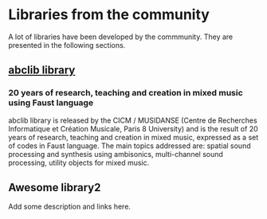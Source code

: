 # Libraries from the community

A lot of libraries have been developed by the commmunity. They are presented in the following sections. 

## [abclib library](https://github.com/alainbonardi/abclib/)
### 20 years of research, teaching and creation in mixed music using Faust language
abclib library is released by the CICM / MUSIDANSE (Centre de Recherches Informatique et Création Musicale, Paris 8 University) and is the result of 20 years of research, teaching and creation in mixed music, expressed as a set of codes in Faust language. The main topics addressed are: spatial sound processing and synthesis using ambisonics, multi-channel sound processing, utility objects for mixed music.


## Awesome library2
Add some description and links here.